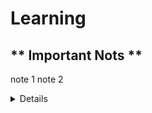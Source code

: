 # Learning

## ** Important Nots **
note 1
note 2
<details>
  <table border="1">
    <tr>
      <th>Number</th>
      <th>language</th>
    </tr>
    <tr>
      <td>1</td>
      <td>java</td>
    </tr>
    
    <tr>
      <td>2</td>
      <td>javascript</td>
    </tr>
    
    <tr>
      <td>3</td>
      <td>python</td>
    </tr>
    
  </table>
  
</details>
  

